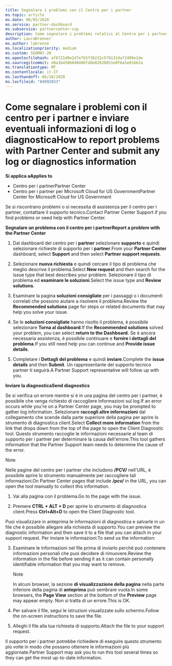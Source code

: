 ```yaml
---
title: Segnalare i problemi con il Centro per i partner
ms.topic: article
ms.date: 06/05/2020
ms.service: partner-dashboard
ms.subservice: partnercenter-csp
description: Come segnalare i problemi relativi al Centro per i partner e raccogliere informazioni di diagnostica per il nostro team di supporto.
author: LauraBrenner
ms.author: labrenne
ms.localizationpriority: medium
ms.custom: SEOMAY.20
ms.openlocfilehash: af6721d9e2d7e7b5f30232c578131da72409e1de
ms.sourcegitcommit: e0a1b4506840486f4bb82620051e0f6a5e81662a
ms.translationtype: MT
ms.contentlocale: it-IT
ms.lasthandoff: 06/18/2020
ms.locfileid: "84992033"
---
```

# <a name="how-to-report-problems-with-partner-center-and-submit-any-log-or-diagnostics-information"></a><span data-ttu-id="596e8-103">Come segnalare i problemi con il centro per i partner e inviare eventuali informazioni di log o diagnostica</span><span class="sxs-lookup"><span data-stu-id="596e8-103">How to report problems with Partner Center and submit any log or diagnostics information</span></span>

<span data-ttu-id="596e8-104">**Si applica a**</span><span class="sxs-lookup"><span data-stu-id="596e8-104">**Applies to**</span></span>

- <span data-ttu-id="596e8-105">Centro per i partner</span><span class="sxs-lookup"><span data-stu-id="596e8-105">Partner Center</span></span>
- <span data-ttu-id="596e8-106">Centro per i partner per Microsoft Cloud for US Government</span><span class="sxs-lookup"><span data-stu-id="596e8-106">Partner Center for Microsoft Cloud for US Government</span></span>

<span data-ttu-id="596e8-107">Se si riscontrano problemi o si necessita di assistenza per il centro per i partner, contattare il supporto tecnico.</span><span class="sxs-lookup"><span data-stu-id="596e8-107">Contact Partner Center Support if you find problems or need help with Partner Center.</span></span>

<span data-ttu-id="596e8-108">**Segnalare un problema con il centro per i partner**</span><span class="sxs-lookup"><span data-stu-id="596e8-108">**Report a problem with the Partner Center**</span></span>

1. <span data-ttu-id="596e8-109">Dal dashboard del centro per i **partner** selezionare **supporto** e quindi selezionare richieste di supporto per i **partner**.</span><span class="sxs-lookup"><span data-stu-id="596e8-109">From your **Partner Center** dashboard, select **Support** and then select **Partner support requests**.</span></span>

2. <span data-ttu-id="596e8-110">Selezionare **nuova richiesta** e quindi cercare il tipo di problema che meglio descrive il problema.</span><span class="sxs-lookup"><span data-stu-id="596e8-110">Select **New request** and then search for the issue type that best describes your problem.</span></span> <span data-ttu-id="596e8-111">Selezionare il tipo di problema ed **esaminare le soluzioni**.</span><span class="sxs-lookup"><span data-stu-id="596e8-111">Select the issue type and **Review solutions**.</span></span>

3. <span data-ttu-id="596e8-112">Esaminare la pagina **soluzioni consigliate** per i passaggi o i documenti correlati che possono aiutare a risolvere il problema.</span><span class="sxs-lookup"><span data-stu-id="596e8-112">Review the **Recommended solutions** page for steps or related documents that may help you solve your issue.</span></span>

4. <span data-ttu-id="596e8-113">Se le **soluzioni consigliate** hanno risolto il problema, è possibile selezionare **Torna al dashboard**.</span><span class="sxs-lookup"><span data-stu-id="596e8-113">If the **Recommended solutions** solved your problem, you can select **return to the Dashboard**.</span></span> <span data-ttu-id="596e8-114">Se è ancora necessaria assistenza, è possibile continuare e **fornire i dettagli del problema**.</span><span class="sxs-lookup"><span data-stu-id="596e8-114">If you still need help you can continue and **Provide issue details**.</span></span>

5. <span data-ttu-id="596e8-115">Completare i **Dettagli del problema** e quindi **inviare**.</span><span class="sxs-lookup"><span data-stu-id="596e8-115">Complete the **issue details** and then **Submit**.</span></span> <span data-ttu-id="596e8-116">Un rappresentante del supporto tecnico partner ti seguirà.</span><span class="sxs-lookup"><span data-stu-id="596e8-116">A Partner Support representative will follow up with you.</span></span>

<span data-ttu-id="596e8-117">**Inviare la diagnostica**</span><span class="sxs-lookup"><span data-stu-id="596e8-117">**Send diagnostics**</span></span>

<span data-ttu-id="596e8-118">Se si verifica un errore mentre si è in una pagina del centro per i partner, è possibile che venga richiesto di raccogliere informazioni sul log.</span><span class="sxs-lookup"><span data-stu-id="596e8-118">If an error occurs while you're on a Partner Center page, you may be prompted to gather log information.</span></span> <span data-ttu-id="596e8-119">Selezionare **raccogli altre informazioni** dal collegamento che scende dalla parte superiore della pagina per aprire lo strumento di diagnostica client.</span><span class="sxs-lookup"><span data-stu-id="596e8-119">Select **Collect more information** from the link that drops down from the top of the page to open the Client Diagnostic tool.</span></span> <span data-ttu-id="596e8-120">Questo strumento raccoglie le informazioni necessarie al team di supporto per i partner per determinare la causa dell'errore.</span><span class="sxs-lookup"><span data-stu-id="596e8-120">This tool gathers information that the Partner Support team needs to determine the cause of the error.</span></span> 

>[!NOTE]
><span data-ttu-id="596e8-121">Nelle pagine del centro per i partner che includono **/PCV/** nell'URL, è possibile aprire lo strumento manualmente per raccogliere tali informazioni.</span><span class="sxs-lookup"><span data-stu-id="596e8-121">On Partner Center pages that include **/pcv/** in the URL, you can open the tool manually to collect this information.</span></span>

1. <span data-ttu-id="596e8-122">Vai alla pagina con il problema.</span><span class="sxs-lookup"><span data-stu-id="596e8-122">Go to the page with the issue.</span></span>

2. <span data-ttu-id="596e8-123">Premere **CTRL + ALT + D** per aprire lo strumento di diagnostica client.</span><span class="sxs-lookup"><span data-stu-id="596e8-123">Press **Ctrl+Alt+D** to open the Client Diagnostic tool.</span></span>

<span data-ttu-id="596e8-124">Puoi visualizzare in anteprima le informazioni di diagnostica e salvarle in un file che è possibile allegare alla richiesta di supporto.</span><span class="sxs-lookup"><span data-stu-id="596e8-124">You can preview the diagnostic information and then save it to a file that you can attach in your support request.</span></span> <span data-ttu-id="596e8-125">Per inviare le informazioni:</span><span class="sxs-lookup"><span data-stu-id="596e8-125">To send us the information:</span></span>

3. <span data-ttu-id="596e8-126">Esaminare le informazioni nel file prima di inviarlo perché può contenere informazioni personali che puoi decidere di rimuovere.</span><span class="sxs-lookup"><span data-stu-id="596e8-126">Review the information in the file before sending it as it can contain personally identifiable information that you may want to remove.</span></span> 

    >[!NOTE]
    ><span data-ttu-id="596e8-127">In alcuni browser, la sezione **di visualizzazione della pagina** nella parte inferiore della pagina di **anteprima** può sembrare vuota.</span><span class="sxs-lookup"><span data-stu-id="596e8-127">In some browsers, the **Page View** section at the bottom of the **Preview** page may appear empty.</span></span> <span data-ttu-id="596e8-128">Non si tratta di un errore.</span><span class="sxs-lookup"><span data-stu-id="596e8-128">This is OK.</span></span>

4. <span data-ttu-id="596e8-129">Per salvare il file, segui le istruzioni visualizzate sullo schermo.</span><span class="sxs-lookup"><span data-stu-id="596e8-129">Follow the on-screen instructions to save the file.</span></span>

5. <span data-ttu-id="596e8-130">Alleghi il file alla tua richiesta di supporto.</span><span class="sxs-lookup"><span data-stu-id="596e8-130">Attach the file to your support request.</span></span>

<span data-ttu-id="596e8-131">Il supporto per i partner potrebbe richiedere di eseguire questo strumento più volte in modo che possano ottenere le informazioni più aggiornate.</span><span class="sxs-lookup"><span data-stu-id="596e8-131">Partner Support may ask you to run this tool several times so they can get the most up-to-date information.</span></span>

